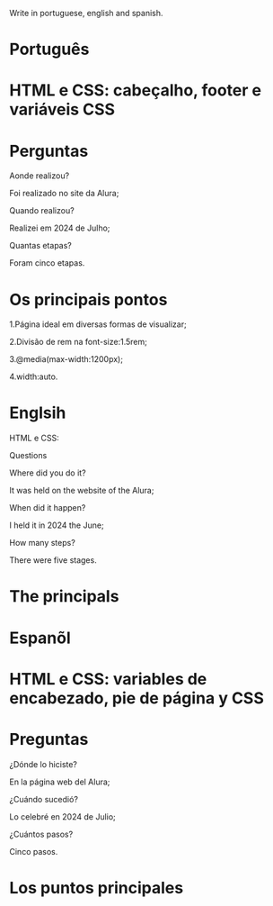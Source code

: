 Write in portuguese, english and spanish.

# Português

# HTML e CSS: cabeçalho, footer e variáveis CSS

# Perguntas

Aonde realizou?

Foi realizado no site da Alura;

Quando realizou?

Realizei em 2024 de Julho;

Quantas etapas?

Foram cinco etapas.

# Os principais pontos

1.Página ideal em diversas formas de visualizar;

2.Divisão de rem na font-size:1.5rem;

3.@media(max-width:1200px);

4.width:auto.

# Englsih

HTML e CSS:

Questions

Where did you do it?

It was held on the website of the Alura;

When did it happen?

I held it in 2024 the June;

How many steps?

There were five stages.

# The principals


# Espanõl

# HTML e CSS: variables de encabezado, pie de página y CSS

# Preguntas

¿Dónde lo hiciste?

En la página web del Alura;

¿Cuándo sucedió?

Lo celebré en 2024 de Julio;

¿Cuántos pasos?

Cinco pasos.

# Los puntos principales



